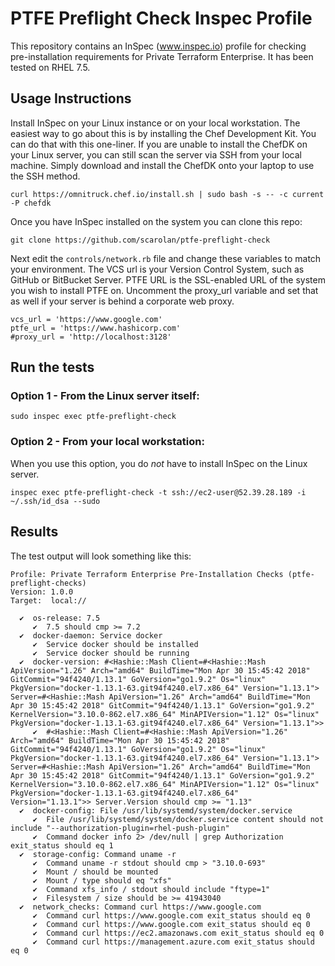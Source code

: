 # PTFE Preflight Check Inspec Profile
This repository contains an InSpec (www.inspec.io) profile for checking
pre-installation requirements for Private Terraform Enterprise. It has been
tested on RHEL 7.5.

## Usage Instructions
Install InSpec on your Linux instance or on your local workstation. The easiest 
way to go about this is by installing the Chef Development Kit. You can do that 
with this one-liner. If you are unable to install the ChefDK on your Linux
server, you can still scan the server via SSH from your local machine. Simply 
download and install the ChefDK onto your laptop to use the SSH method.

```
curl https://omnitruck.chef.io/install.sh | sudo bash -s -- -c current -P chefdk
```

Once you have InSpec installed on the system you can clone this repo:

```
git clone https://github.com/scarolan/ptfe-preflight-check
```

Next edit the `controls/network.rb` file and change these variables to match 
your environment. The VCS url is your Version Control System, such as GitHub 
or BitBucket Server. PTFE URL is the SSL-enabled URL of the system you wish to
install PTFE on. Uncomment the proxy_url variable and set that as well if your
server is behind a corporate web proxy.

```
vcs_url = 'https://www.google.com'
ptfe_url = 'https://www.hashicorp.com'
#proxy_url = 'http://localhost:3128'
```

## Run the tests

### Option 1 - From the Linux server itself:
```
sudo inspec exec ptfe-preflight-check
```

### Option 2 - From your local workstation:
When you use this option, you do *not* have to install InSpec on the Linux server.
```
inspec exec ptfe-preflight-check -t ssh://ec2-user@52.39.28.189 -i ~/.ssh/id_dsa --sudo
```

## Results
The test output will look something like this:

```
Profile: Private Terraform Enterprise Pre-Installation Checks (ptfe-preflight-checks)
Version: 1.0.0
Target:  local://

  ✔  os-release: 7.5
     ✔  7.5 should cmp >= 7.2
  ✔  docker-daemon: Service docker
     ✔  Service docker should be installed
     ✔  Service docker should be running
  ✔  docker-version: #<Hashie::Mash Client=#<Hashie::Mash ApiVersion="1.26" Arch="amd64" BuildTime="Mon Apr 30 15:45:42 2018" GitCommit="94f4240/1.13.1" GoVersion="go1.9.2" Os="linux" PkgVersion="docker-1.13.1-63.git94f4240.el7.x86_64" Version="1.13.1"> Server=#<Hashie::Mash ApiVersion="1.26" Arch="amd64" BuildTime="Mon Apr 30 15:45:42 2018" GitCommit="94f4240/1.13.1" GoVersion="go1.9.2" KernelVersion="3.10.0-862.el7.x86_64" MinAPIVersion="1.12" Os="linux" PkgVersion="docker-1.13.1-63.git94f4240.el7.x86_64" Version="1.13.1">>
     ✔  #<Hashie::Mash Client=#<Hashie::Mash ApiVersion="1.26" Arch="amd64" BuildTime="Mon Apr 30 15:45:42 2018" GitCommit="94f4240/1.13.1" GoVersion="go1.9.2" Os="linux" PkgVersion="docker-1.13.1-63.git94f4240.el7.x86_64" Version="1.13.1"> Server=#<Hashie::Mash ApiVersion="1.26" Arch="amd64" BuildTime="Mon Apr 30 15:45:42 2018" GitCommit="94f4240/1.13.1" GoVersion="go1.9.2" KernelVersion="3.10.0-862.el7.x86_64" MinAPIVersion="1.12" Os="linux" PkgVersion="docker-1.13.1-63.git94f4240.el7.x86_64"
Version="1.13.1">> Server.Version should cmp >= "1.13"
  ✔  docker-config: File /usr/lib/systemd/system/docker.service
     ✔  File /usr/lib/systemd/system/docker.service content should not include "--authorization-plugin=rhel-push-plugin"
     ✔  Command docker info 2> /dev/null | grep Authorization exit_status should eq 1
  ✔  storage-config: Command uname -r
     ✔  Command uname -r stdout should cmp > "3.10.0-693"
     ✔  Mount / should be mounted
     ✔  Mount / type should eq "xfs"
     ✔  Command xfs_info / stdout should include "ftype=1"
     ✔  Filesystem / size should be >= 41943040
  ✔  network_checks: Command curl https://www.google.com
     ✔  Command curl https://www.google.com exit_status should eq 0
     ✔  Command curl https://www.google.com exit_status should eq 0
     ✔  Command curl https://ec2.amazonaws.com exit_status should eq 0
     ✔  Command curl https://management.azure.com exit_status should eq 0
```
